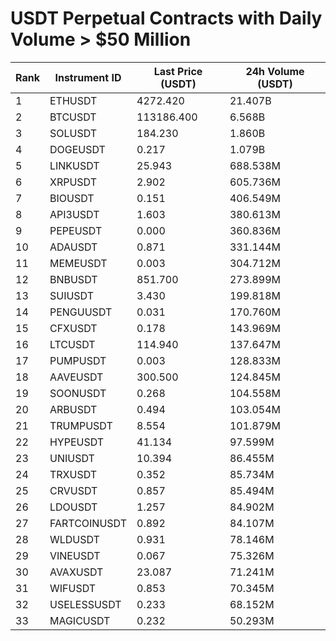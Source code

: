 # USDT Perpetual Contracts with Daily Volume > $50 Million

| Rank | Instrument ID | Last Price (USDT) | 24h Volume (USDT) |
|------|---------------|-------------------|-------------------|
| 1 | ETHUSDT | 4272.420 | 21.407B |
| 2 | BTCUSDT | 113186.400 | 6.568B |
| 3 | SOLUSDT | 184.230 | 1.860B |
| 4 | DOGEUSDT | 0.217 | 1.079B |
| 5 | LINKUSDT | 25.943 | 688.538M |
| 6 | XRPUSDT | 2.902 | 605.736M |
| 7 | BIOUSDT | 0.151 | 406.549M |
| 8 | API3USDT | 1.603 | 380.613M |
| 9 | PEPEUSDT | 0.000 | 360.836M |
| 10 | ADAUSDT | 0.871 | 331.144M |
| 11 | MEMEUSDT | 0.003 | 304.712M |
| 12 | BNBUSDT | 851.700 | 273.899M |
| 13 | SUIUSDT | 3.430 | 199.818M |
| 14 | PENGUUSDT | 0.031 | 170.760M |
| 15 | CFXUSDT | 0.178 | 143.969M |
| 16 | LTCUSDT | 114.940 | 137.647M |
| 17 | PUMPUSDT | 0.003 | 128.833M |
| 18 | AAVEUSDT | 300.500 | 124.845M |
| 19 | SOONUSDT | 0.268 | 104.558M |
| 20 | ARBUSDT | 0.494 | 103.054M |
| 21 | TRUMPUSDT | 8.554 | 101.879M |
| 22 | HYPEUSDT | 41.134 | 97.599M |
| 23 | UNIUSDT | 10.394 | 86.455M |
| 24 | TRXUSDT | 0.352 | 85.734M |
| 25 | CRVUSDT | 0.857 | 85.494M |
| 26 | LDOUSDT | 1.257 | 84.902M |
| 27 | FARTCOINUSDT | 0.892 | 84.107M |
| 28 | WLDUSDT | 0.931 | 78.146M |
| 29 | VINEUSDT | 0.067 | 75.326M |
| 30 | AVAXUSDT | 23.087 | 71.241M |
| 31 | WIFUSDT | 0.853 | 70.345M |
| 32 | USELESSUSDT | 0.233 | 68.152M |
| 33 | MAGICUSDT | 0.232 | 50.293M |
